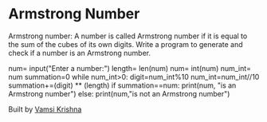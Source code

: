 # Armstrong Number
Armstrong number:  A number is called Armstrong number if it is equal to the sum of the cubes of its own digits.
Write a program to generate and check if a number is an Armstrong number.

num= input("Enter a number:")
length= len(num)
num= int(num)
num_int= num
summation=0
while num_int>0:
    digit=num_int%10
    num_int=num_int//10
    summation+=(digit) ** (length)
if summation==num:
    print(num, "is an Armstrong number")
else:
    print(num,"is not an Armstrong number") 



Built by [Vamsi Krishna][lk]

[lk]:https://github.com/vamshikrishna10
